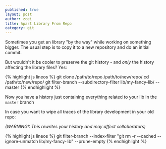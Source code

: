 ```yaml
---
published: true
layout: post
author: zcei
title: Apart Library From Repo
category: git
---
```


Sometimes you get an library "by the way" while working on something bigger.
The usual step is to copy it to a new repository and do an initial commit.

But wouldn't it be cooler to preserve the git history - and *only* the history affecting the library files?
Yes:

{% highlight js lineos %}
git clone /path/to/repo /path/to/new/repo/
cd /path/to/new/repo/
git filter-branch --subdirectory-filter lib/my-fancy-lib/ -- master
{% endhighlight %}

Now you have a history just containing everything related to your lib in the `master` branch

In case you want to wipe all traces of the library development in your old repo:

*(WARNING!: This rewrites your history and may affect collaborators)*

{% highlight js lineos %}
  git filter-branch --index-filter "git rm -r --cached --ignore-unmatch lib/my-fancy-lib" --prune-empty
{% endhighlight %}
